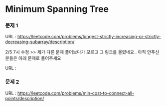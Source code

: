 # Minimum Spanning Tree

### 문제 1
URL : https://leetcode.com/problems/longest-strictly-increasing-or-strictly-decreasing-subarray/description/

2/5 7시 수정 >> 제가 다른 문제 풀어보다가 모르고 그 링크를 올렸네요.. 아직 안푸신 분들은 아래 문제로 풀어주세요

URL : 

### 문제 2
URL : https://leetcode.com/problems/min-cost-to-connect-all-points/description/
